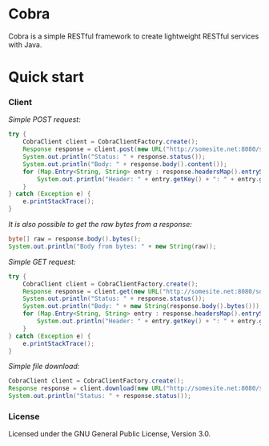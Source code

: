 # Cobra
Cobra is a simple RESTful framework to create lightweight RESTful services with Java.

# Quick start

### Client
_Simple POST request:_
```java
try {
	CobraClient client = CobraClientFactory.create();
	Response response = client.post(new URL("http://somesite.net:8080/some/path"), Body.form("name", "SomeName").form("data", "SomeData").build(), Headers.empty());
	System.out.println("Status: " + response.status());
	System.out.println("Body: " + response.body().content());
	for (Map.Entry<String, String> entry : response.headersMap().entrySet()) {
		System.out.println("Header: " + entry.getKey() + ": " + entry.getValue());
	}
} catch (Exception e) {
	e.printStackTrace();
}
```
_It is also possible to get the raw bytes from a response:_
```java
byte[] raw = response.body().bytes();
System.out.println("Body from bytes: " + new String(raw));
```

_Simple GET request:_
```java
try {
	CobraClient client = CobraClientFactory.create();
	Response response = client.get(new URL("http://somesite.net:8080/some/path"), Headers.empty());
	System.out.println("Status: " + response.status());
	System.out.println("Body: " + new String(response.body().bytes()));
	for (Map.Entry<String, String> entry : response.headersMap().entrySet()) {
		System.out.println("Header: " + entry.getKey() + ": " + entry.getValue());
	}   
} catch (Exception e) {
	e.printStackTrace();
}
```

_Simple file download:_
```java
CobraClient client = CobraClientFactory.create();
Response response = client.download(new URL("http://somesite.net:8080/some/download/path"), Headers.empty(), "C:\\Some\\Path\\To\\A\\Folder");
System.out.println("Status: " + response.status());
```

### License

Licensed under the GNU General Public License, Version 3.0.
